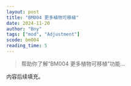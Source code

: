 ```yaml
---
layout: post
title: "BM004 更多植物可移植"
date: 2024-11-20
author: "Bny"
tags: ["mod", "Adjustment"]
scode: bm004
reading_time: 5
---
```


> 帮助你了解“BM004 更多植物可移植”功能...

内容后续填充。
